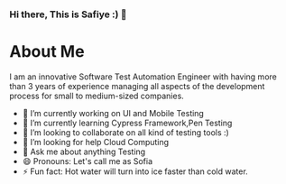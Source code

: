 ### Hi there, This is Safiye :) 👋




 # About Me

   I am an innovative Software Test Automation Engineer with having more than 3 years of experience managing all aspects of the development process for small to medium-sized companies.

- 🔭 I’m currently working on UI and Mobile Testing
- 🌱 I’m currently learning Cypress Framework,Pen Testing
- 👯 I’m looking to collaborate on all kind of testing tools :) 
- 🤔 I’m looking for help Cloud Computing
- 💬 Ask me about anything Testing
- 😄 Pronouns: Let's call me as Sofia 
- ⚡ Fun fact: Hot water will turn into ice faster than cold water.

